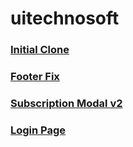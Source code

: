 # uitechnosoft

### [Initial Clone](https://aman-maharshi.github.io/uitechnosoft/initial-clone/)
### [Footer Fix](https://aman-maharshi.github.io/uitechnosoft/footer-edit/)
### [Subscription Modal v2](https://aman-maharshi.github.io/uitechnosoft/subscription-v2/)
### [Login Page](https://aman-maharshi.github.io/uitechnosoft/login-page/)
